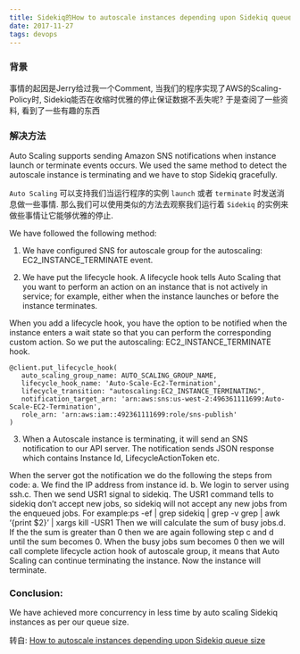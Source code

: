 ```yaml
---
title: Sidekiq的How to autoscale instances depending upon Sidekiq queue size
date: 2017-11-27
tags: devops
---
```


### 背景
事情的起因是Jerry给过我一个Comment, 当我们的程序实现了AWS的Scaling-Policy时, Sidekiq能否在收缩时优雅的停止保证数据不丢失呢?
于是查阅了一些资料, 看到了一些有趣的东西

### 解决方法
Auto Scaling supports sending Amazon SNS notifications when instance launch or terminate events occurs.
We used the same method to detect the autoscale instance is terminating and we have to stop Sidekiq gracefully.

`Auto Scaling` 可以支持我们当运行程序的实例 `launch` 或者 `terminate` 时发送消息做一些事情.
那么我们可以使用类似的方法去观察我们运行着 `Sidekiq` 的实例来做些事情让它能够优雅的停止.

We have followed the following method:

1) We have configured SNS for autoscale group for the autoscaling: EC2_INSTANCE_TERMINATE event.

2) We have put the lifecycle hook. A lifecycle hook tells Auto Scaling that you want to perform an action on an instance that is not actively in service; for example, either when the instance launches or before the instance terminates.

When you add a lifecycle hook, you have the option to be notified when the instance enters a wait state so that you can perform the corresponding custom action.
So we put the autoscaling: EC2\_INSTANCE\_TERMINATE hook.

```
@client.put_lifecycle_hook(
   auto_scaling_group_name: AUTO_SCALING_GROUP_NAME,
   lifecycle_hook_name: 'Auto-Scale-Ec2-Termination',
   lifecycle_transition: "autoscaling:EC2_INSTANCE_TERMINATING",
   notification_target_arn: 'arn:aws:sns:us-west-2:496361111699:Auto-Scale-EC2-Termination',
   role_arn: 'arn:aws:iam::492361111699:role/sns-publish'
)
```

3) When a Autoscale instance is terminating, it will send an SNS notification to our API server.
The notification sends JSON response which contains Instance Id, LifecycleActionToken etc.

When the server got the notification we do the following the steps from code:
a. We find the IP address from instance id.
b. We login to server using ssh.c.
Then we send USR1 signal to sidekiq.
The USR1 command tells to sidekiq don’t accept new jobs, so sidekiq will not accept any new jobs from the enqueued jobs.
For example:ps -ef | grep sidekiq | grep -v grep | awk ‘{print $2}’ | xargs kill -USR1
Then we will calculate the sum of busy jobs.d.
If the the sum is greater than 0 then we are again following step c and d until the sum becomes 0.
When the busy jobs sum becomes 0 then we will call complete lifecycle action hook of autoscale group, it means that Auto Scaling can continue terminating the instance. Now the instance will terminate.

### Conclusion:
We have achieved more concurrency in less time by auto scaling Sidekiq instances as per our queue size.


转自: [How to autoscale instances depending upon Sidekiq queue size](http://www.cuelogic.com/blog/how-to-autoscale-instances-depending-upon-sidekiq-queue-size/)




